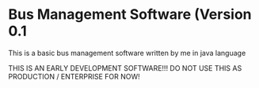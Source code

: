 # Bus Management Software (Version 0.1
This is a basic bus management software written by me in java language

THIS IS AN EARLY DEVELOPMENT SOFTWARE!!! DO NOT USE THIS AS PRODUCTION / ENTERPRISE FOR NOW!
